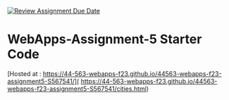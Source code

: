 [![Review Assignment Due Date](https://classroom.github.com/assets/deadline-readme-button-24ddc0f5d75046c5622901739e7c5dd533143b0c8e959d652212380cedb1ea36.svg)](https://classroom.github.com/a/7kKA03Up)
# WebApps-Assignment-5 Starter Code

[Hosted at :  https://44-563-webapps-f23.github.io/44563-webapps-f23-assignment5-S567541/]( https://44-563-webapps-f23.github.io/44563-webapps-f23-assignment5-S567541/cities.html)
